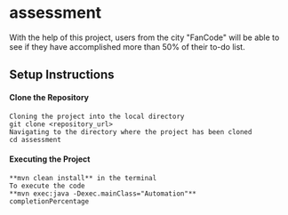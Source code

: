 # assessment

With the help of this project, users from the city "FanCode" will be able to see if they have accomplished more than 50% of their to-do list.

## Setup Instructions

#### Clone the Repository
	Cloning the project into the local directory
   	git clone <repository_url>
   	Navigating to the directory where the project has been cloned 
   	cd assessment


#### Executing the Project
    **mvn clean install** in the terminal
	To execute the code
	**mvn exec:java -Dexec.mainClass="Automation"**
   	completionPercentage

